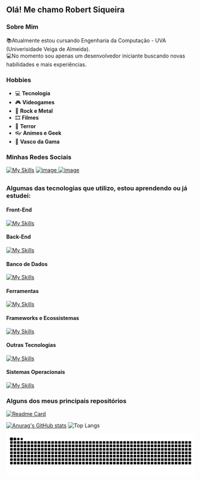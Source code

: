 ## Olá! Me chamo Robert Siqueira
### Sobre Mim
📚Atualmente estou cursando Engenharia da Computação - UVA (Univerisidade Veiga de Almeida).  
💻No momento sou apenas um desenvolvedor iniciante buscando novas habilidades e mais experiências.

### Hobbies
* 💻 **Tecnologia**
* 🎮 **Videogames**
* 🎸 **Rock e Metal**
* 🎞 **Filmes**
* 🎃 **Terror**
* 👓 **Animes e Geek**
* 💢 **Vasco da Gama**

### Minhas Redes Sociais
[![My Skills](https://skillicons.dev/icons?i=linkedin)](https://www.linkedin.com/in/robert-siqueira-a97110204/)
[<img width="auto" height="48" alt="image" src="https://github.com/user-attachments/assets/ef30748a-dcaa-4183-a270-5ebe7ba69274">
](https://www.dio.me/users/siqueirarobert2)
[<img width="auto" height="48" alt="image" src="https://github.com/user-attachments/assets/08f2dbb1-1640-4be3-8161-2e8a5a608658">
](https://www.last.fm/pt/user/Robert_dSouza23)

##

### Algumas das tecnologias que utilizo, estou aprendendo ou já estudei:
#### Front-End
[![My Skills](https://skillicons.dev/icons?i=html,css,bootstrap)](https://skillicons.dev)

#### Back-End
[![My Skills](https://skillicons.dev/icons?i=c,cs,py,java,js)](https://skillicons.dev)

#### Banco de Dados
[![My Skills](https://skillicons.dev/icons?i=sqlite,mysql)](https://skillicons.dev)

#### Ferramentas
[![My Skills](https://skillicons.dev/icons?i=figma,gamemakerstudio,git,github,vscode)](https://skillicons.dev)

#### Frameworks e Ecossistemas
[![My Skills](https://skillicons.dev/icons?i=django,dotnet)](https://skillicons.dev)

#### Outras Tecnologias
[![My Skills](https://skillicons.dev/icons?i=arduino)](https://skillicons.dev)

#### Sistemas Operacionais
[![My Skills](https://skillicons.dev/icons?i=windows)](https://skillicons.dev)

### Alguns dos meus principais repositórios
[![Readme Card](https://github-readme-stats.vercel.app/api/pin/?username=Robert-2003&repo=Sistema-Chamados-Django&theme=github_dark&locale=pt-br)](https://github.com/anuraghazra/github-readme-stats)

[![Anurag's GitHub stats](https://github-readme-stats.vercel.app/api?username=Robert-2003&show_icons=true&theme=github_dark&locale=pt-br&hide_border=true)](https://github.com/anuraghazra/github-readme-stats)
![Top Langs](https://github-readme-stats.vercel.app/api/top-langs/?username=Robert-2003&layout=compact&theme=github_dark&locale=pt-br&hide_border=true)

<picture>
  <source media="(prefers-color-scheme: dark)" srcset="https://raw.githubusercontent.com/Robert-2003/Robert-2003/output/github-contribution-grid-snake-dark.svg">
  <source media="(prefers-color-scheme: light)" srcset="https://raw.githubusercontent.com/Robert-2003/Robert-2003/output/github-contribution-grid-snake.svg">
  <img alt="github contribution grid snake animation" src="https://raw.githubusercontent.com/Robert-2003/Robert-2003/output/github-contribution-grid-snake.svg">
</picture>